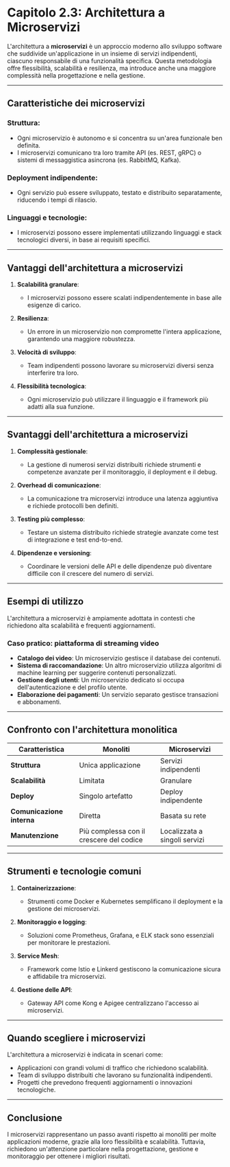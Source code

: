 # Capitolo 2.3: Architettura a Microservizi

L'architettura a **microservizi** è un approccio moderno allo sviluppo software che suddivide un'applicazione in un insieme di servizi indipendenti, ciascuno responsabile di una funzionalità specifica. Questa metodologia offre flessibilità, scalabilità e resilienza, ma introduce anche una maggiore complessità nella progettazione e nella gestione.

---

## Caratteristiche dei microservizi

### Struttura:
- Ogni microservizio è autonomo e si concentra su un'area funzionale ben definita.
- I microservizi comunicano tra loro tramite API (es. REST, gRPC) o sistemi di messaggistica asincrona (es. RabbitMQ, Kafka).

### Deployment indipendente:
- Ogni servizio può essere sviluppato, testato e distribuito separatamente, riducendo i tempi di rilascio.

### Linguaggi e tecnologie:
- I microservizi possono essere implementati utilizzando linguaggi e stack tecnologici diversi, in base ai requisiti specifici.

---

## Vantaggi dell'architettura a microservizi

1. **Scalabilità granulare**:
   - I microservizi possono essere scalati indipendentemente in base alle esigenze di carico.

2. **Resilienza**:
   - Un errore in un microservizio non compromette l'intera applicazione, garantendo una maggiore robustezza.

3. **Velocità di sviluppo**:
   - Team indipendenti possono lavorare su microservizi diversi senza interferire tra loro.

4. **Flessibilità tecnologica**:
   - Ogni microservizio può utilizzare il linguaggio e il framework più adatti alla sua funzione.

---

## Svantaggi dell'architettura a microservizi

1. **Complessità gestionale**:
   - La gestione di numerosi servizi distribuiti richiede strumenti e competenze avanzate per il monitoraggio, il deployment e il debug.

2. **Overhead di comunicazione**:
   - La comunicazione tra microservizi introduce una latenza aggiuntiva e richiede protocolli ben definiti.

3. **Testing più complesso**:
   - Testare un sistema distribuito richiede strategie avanzate come test di integrazione e test end-to-end.

4. **Dipendenze e versioning**:
   - Coordinare le versioni delle API e delle dipendenze può diventare difficile con il crescere del numero di servizi.

---

## Esempi di utilizzo

L'architettura a microservizi è ampiamente adottata in contesti che richiedono alta scalabilità e frequenti aggiornamenti.

### Caso pratico: piattaforma di streaming video
- **Catalogo dei video**: Un microservizio gestisce il database dei contenuti.
- **Sistema di raccomandazione**: Un altro microservizio utilizza algoritmi di machine learning per suggerire contenuti personalizzati.
- **Gestione degli utenti**: Un microservizio dedicato si occupa dell'autenticazione e del profilo utente.
- **Elaborazione dei pagamenti**: Un servizio separato gestisce transazioni e abbonamenti.

---

## Confronto con l'architettura monolitica

| **Caratteristica**      | **Monoliti**                     | **Microservizi**              |
|-------------------------|----------------------------------|--------------------------------|
| **Struttura**           | Unica applicazione               | Servizi indipendenti          |
| **Scalabilità**         | Limitata                         | Granulare                     |
| **Deploy**              | Singolo artefatto               | Deploy indipendente           |
| **Comunicazione interna**| Diretta                         | Basata su rete                |
| **Manutenzione**        | Più complessa con il crescere del codice | Localizzata a singoli servizi |

---

## Strumenti e tecnologie comuni

1. **Containerizzazione**:
   - Strumenti come Docker e Kubernetes semplificano il deployment e la gestione dei microservizi.

2. **Monitoraggio e logging**:
   - Soluzioni come Prometheus, Grafana, e ELK stack sono essenziali per monitorare le prestazioni.

3. **Service Mesh**:
   - Framework come Istio e Linkerd gestiscono la comunicazione sicura e affidabile tra microservizi.

4. **Gestione delle API**:
   - Gateway API come Kong e Apigee centralizzano l'accesso ai microservizi.

---

## Quando scegliere i microservizi

L'architettura a microservizi è indicata in scenari come:
- Applicazioni con grandi volumi di traffico che richiedono scalabilità.
- Team di sviluppo distribuiti che lavorano su funzionalità indipendenti.
- Progetti che prevedono frequenti aggiornamenti o innovazioni tecnologiche.

---

## Conclusione

I microservizi rappresentano un passo avanti rispetto ai monoliti per molte applicazioni moderne, grazie alla loro flessibilità e scalabilità. Tuttavia, richiedono un'attenzione particolare nella progettazione, gestione e monitoraggio per ottenere i migliori risultati.

